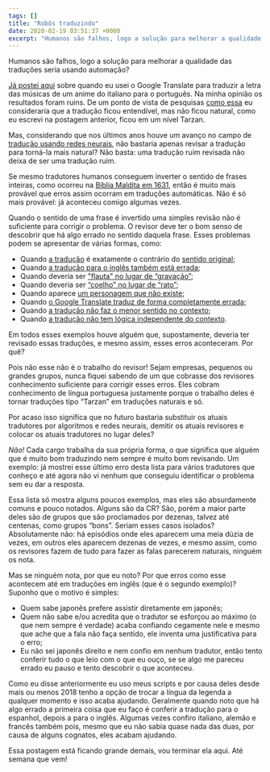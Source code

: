 ```yaml
---
tags: []
title: "Robôs traduzindo"
date: 2020-02-19 03:51:37 +0000
excerpt: "Humanos são falhos, logo a solução para melhorar a qualidade das traduções seria usando automação?  [Já postei..."
---
```


Humanos são falhos, logo a solução para melhorar a qualidade das traduções seria usando automação?

[Já postei aqui](https://qgustavor.tk/google-translate/) sobre quando eu usei o Google Translate para traduzir a letra das músicas de um anime do italiano para o português. Na minha opinião os resultados foram ruins. De um ponto de vista de pesquisas [como essa](https://www.teachyoubackwards.com/empirical-evaluation/) eu consideraria que a tradução ficou entendível, mas não ficou natural, como eu escrevi na postagem anterior, ficou em um nível Tarzan.

Mas, considerando que nos últimos anos houve um avanço no campo de [tradução usando redes neurais](https://en.wikipedia.org/wiki/Neural_machine_translation), não bastaria apenas revisar a tradução para torná-la mais natural? Não basta: uma tradução ruim revisada não deixa de ser uma tradução ruim.

Se mesmo tradutores humanos conseguem inverter o sentido de frases inteiras, como ocorreu na [Bíblia Maldita em 1631](https://pt.wikipedia.org/wiki/B%C3%ADblia_Maldita), então é muito mais provável que erros assim ocorram em traduções automáticas. Não é só mais provável: já aconteceu comigo algumas vezes.

Quando o sentido de uma frase é invertido uma simples revisão não é suficiente para corrigir o problema. O revisor deve ter o bom senso de descobrir que há algo errado no sentido daquela frase. Esses problemas podem se apresentar de várias formas, como:

* Quando [a tradução](https://i.imgur.com/A1ebHHa.png) é exatamente o contrário do [sentido original](https://i.imgur.com/gIxk2Qd.png);
* Quando [a tradução para o inglês também está errada](https://erros-da-cr.neocities.org/p/#VH9NQ7);
* Quando deveria ser ["flauta" no lugar de “gravação”](https://erros-da-cr.neocities.org/p/#3KEYU2);
* Quando deveria ser [“coelho” no lugar de “rato”](https://erros-da-cr.neocities.org/p/#6JYX3I);
* Quando aparece [um personagem que não existe](https://i.imgur.com/pBubay2.png);
* Quando [o Google Translate traduz de forma completamente errada](https://i.imgur.com/aSu59iG.png);
* Quando [a tradução não faz o menor sentido no contexto](https://i.imgur.com/lDGgElo.png);
* Quando [a tradução não tem lógica independente do contexto](https://i.imgur.com/9JFBPpr.png).

Em todos esses exemplos houve alguém que, supostamente, deveria ter revisado essas traduções, e mesmo assim, esses erros aconteceram. Por quê?

Pois não esse não é o trabalho do revisor! Sejam empresas, pequenos ou grandes grupos, nunca fiquei sabendo de um que cobrasse dos revisores conhecimento suficiente para corrigir esses erros. Eles cobram conhecimento de língua portuguesa justamente porque o trabalho deles é tornar traduções tipo “Tarzan” em traduções naturais e só.

Por acaso isso significa que no futuro bastaria substituir os atuais tradutores por algoritmos e redes neurais, demitir os atuais revisores e colocar os atuais tradutores no lugar deles?

*Não!* Cada cargo trabalha da sua própria forma, o que significa que alguém que é muito bom traduzindo nem sempre é muito bom revisando. Um exemplo: já mostrei esse último erro desta lista para vários tradutores que conheço e até agora não vi nenhum que conseguiu identificar o problema sem eu dar a resposta.

Essa lista só mostra alguns poucos exemplos, mas eles são absurdamente comuns e pouco notados. Alguns são da CR? São, porém a maior parte deles são de grupos que são proclamados por dezenas, talvez até centenas, como grupos “bons”. Seriam esses casos isolados? Absolutamente não: há episódios onde eles aparecem uma meia dúzia de vezes, em outros eles aparecem dezenas de vezes, e mesmo assim, como os revisores fazem de tudo para fazer as falas parecerem naturais, ninguém os nota.

Mas se ninguém nota, por que eu noto? Por que erros como esse acontecem até em traduções em inglês (que é o segundo exemplo)? Suponho que o motivo é simples:

* Quem sabe japonês prefere assistir diretamente em japonês;
* Quem não sabe e/ou acredita que o tradutor se esforçou ao máximo (o que nem sempre é verdade) acaba confiando cegamente nele e mesmo que ache que a fala não faça sentido, ele inventa uma justificativa para o erro;
* Eu não sei japonês direito e nem confio em nenhum tradutor, então tento conferir tudo o que leio com o que eu ouço, se se algo me pareceu errado eu pauso e tento descobrir o que aconteceu.

Como eu disse anteriormente eu uso meus scripts e por causa deles desde mais ou menos 2018 tenho a opção de trocar a língua da legenda a qualquer momento e isso acaba ajudando. Geralmente quando noto que há algo errado a primeira coisa que eu faço é conferir a tradução para o espanhol, depois a para o inglês. Algumas vezes confiro italiano, alemão e francês também pois, mesmo que eu não sabia quase nada das duas, por causa de alguns cognatos, eles acabam ajudando.

Essa postagem está ficando grande demais, vou terminar ela aqui. Até semana que vem!